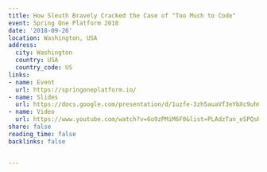 ```yaml
---
title: How Sleuth Bravely Cracked the Case of "Too Much to Code"
event: Spring One Platform 2018
date: '2018-09-26'
location: Washington, USA
address:
  city: Washington
  country: USA
  country_code: US
links:
- name: Event
  url: https://springoneplatform.io/
- name: Slides
  url: https://docs.google.com/presentation/d/1uzfe-3zh5auaVf3eYbXc9uh6IwVDgNtIvXZ8warChpo
- name: Video
  url: https://www.youtube.com/watch?v=6o9zPMiM6F0&list=PLAdzTan_eSPQsR_aqYBQxpYTEQZnjhTN6&t=0s&index=71
share: false
reading_time: false
backlinks: false


---
```

